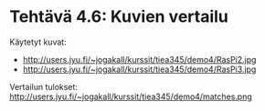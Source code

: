 Tehtävä 4.6: Kuvien vertailu
============================

Käytetyt kuvat:
* http://users.jyu.fi/~jogakall/kurssit/tiea345/demo4/RasPi2.jpg
* http://users.jyu.fi/~jogakall/kurssit/tiea345/demo4/RasPi3.jpg

Vertailun tulokset: http://users.jyu.fi/~jogakall/kurssit/tiea345/demo4/matches.png

